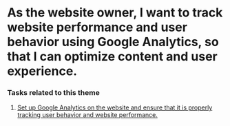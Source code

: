 # As the website owner, I want to track website performance and user behavior using Google Analytics, so that I can optimize content and user experience.

### Tasks related to this theme
1. [Set up Google Analytics on the website and ensure that it is properly tracking user behavior and website performance.](tasks/t5.md)

